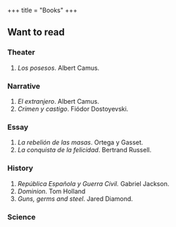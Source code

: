 +++
title = "Books"
+++

## Want to read

### Theater
1. *Los posesos*. Albert Camus.

### Narrative
1. *El extranjero*. Albert Camus.
1. *Crimen y castigo*. Fiódor Dostoyevski.

### Essay 
1. *La rebelión de las masas*. Ortega y Gasset.
1. *La conquista de la felicidad*. Bertrand Russell.

### History
1. *República Española y Guerra Civil.* Gabriel Jackson.
1. *Dominion*. Tom Holland
1. *Guns, germs and steel*. Jared Diamond.

### Science
